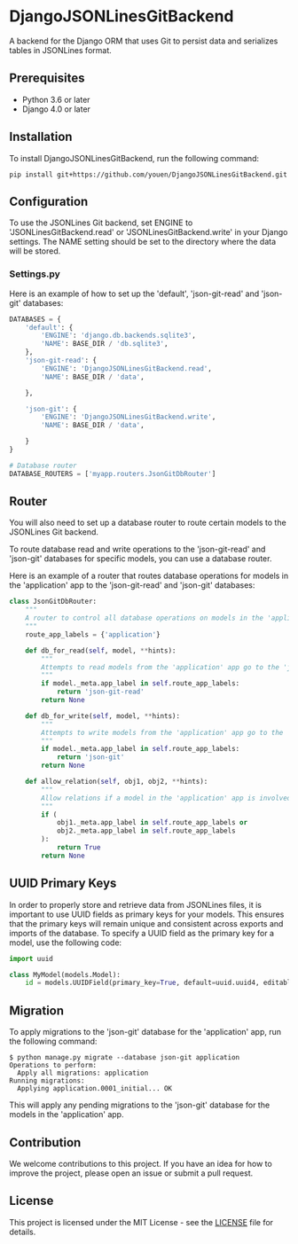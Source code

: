 # DjangoJSONLinesGitBackend

A backend for the Django ORM that uses Git to persist data and serializes tables in JSONLines format.

## Prerequisites

- Python 3.6 or later
- Django 4.0 or later

## Installation

To install DjangoJSONLinesGitBackend, run the following command:

```console
pip install git+https://github.com/youen/DjangoJSONLinesGitBackend.git
```

## Configuration

To use the JSONLines Git backend, set ENGINE to 'JSONLinesGitBackend.read' or 'JSONLinesGitBackend.write' in your Django settings. The NAME setting should be set to the directory where the data will be stored.

### Settings.py

Here is an example of how to set up the 'default', 'json-git-read' and 'json-git' databases:

```python
DATABASES = {
    'default': {
        'ENGINE': 'django.db.backends.sqlite3',
        'NAME': BASE_DIR / 'db.sqlite3',
    },
    'json-git-read': {
        'ENGINE': 'DjangoJSONLinesGitBackend.read',
        'NAME': BASE_DIR / 'data',

    },

    'json-git': {
        'ENGINE': 'DjangoJSONLinesGitBackend.write',
        'NAME': BASE_DIR / 'data',

    }
}

# Database router
DATABASE_ROUTERS = ['myapp.routers.JsonGitDbRouter']
```

## Router

You will also need to set up a database router to route certain models to the JSONLines Git backend.

To route database read and write operations to the 'json-git-read' and 'json-git' databases for specific models, you can use a database router.

Here is an example of a router that routes database operations for models in the 'application' app to the 'json-git-read' and 'json-git' databases:

```python
class JsonGitDbRouter:
    """
    A router to control all database operations on models in the 'application' app.
    """
    route_app_labels = {'application'}

    def db_for_read(self, model, **hints):
        """
        Attempts to read models from the 'application' app go to the 'json-git-read' database.
        """
        if model._meta.app_label in self.route_app_labels:
            return 'json-git-read'
        return None

    def db_for_write(self, model, **hints):
        """
        Attempts to write models from the 'application' app go to the 'json-git' database.
        """
        if model._meta.app_label in self.route_app_labels:
            return 'json-git'
        return None

    def allow_relation(self, obj1, obj2, **hints):
        """
        Allow relations if a model in the 'application' app is involved.
        """
        if (
            obj1._meta.app_label in self.route_app_labels or
            obj2._meta.app_label in self.route_app_labels
        ):
            return True
        return None
```

## UUID Primary Keys

In order to properly store and retrieve data from JSONLines files, it is important to use UUID fields as primary keys for your models. This ensures that the primary keys will remain unique and consistent across exports and imports of the database. To specify a UUID field as the primary key for a model, use the following code:

```python
import uuid

class MyModel(models.Model):
    id = models.UUIDField(primary_key=True, default=uuid.uuid4, editable=False)
```

## Migration

To apply migrations to the 'json-git' database for the 'application' app, run the following command:

```console
$ python manage.py migrate --database json-git application
Operations to perform:
  Apply all migrations: application
Running migrations:
  Applying application.0001_initial... OK
```

This will apply any pending migrations to the 'json-git' database for the models in the 'application' app.

## Contribution

We welcome contributions to this project. If you have an idea for how to improve the project, please open an issue or submit a pull request.

## License

This project is licensed under the MIT License - see the [LICENSE](LICENSE) file for details.
